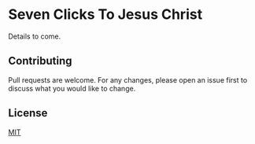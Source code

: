 # Seven Clicks To Jesus Christ

Details to come.

## Contributing
Pull requests are welcome. For any changes, please open an issue first to discuss what you would like to change.

## License
[MIT](https://choosealicense.com/licenses/mit/)
